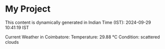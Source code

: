 # My Project

This content is dynamically generated in Indian Time (IST): 2024-09-29 10:41:19 IST


Current Weather in Coimbatore:
Temperature: 29.88 °C
Condition: scattered clouds

